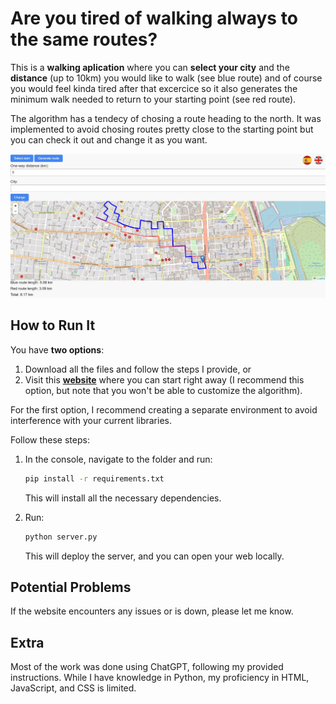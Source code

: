# Are you tired of walking always to the same routes?
This is a **walking aplication** where you can **select your city** and the **distance** (up to 10km) you would like to walk (see blue route) and of course you would feel kinda tired after that excercice so it also generates the minimum walk needed to return to your starting point (see red route).

The algorithm has a tendecy of chosing a route heading to the north. It was implemented to avoid chosing routes pretty close to the starting point but you can check it out and change it as you want.

![Example](https://github.com/LautaroOchotorena/Walking-around-the-city/blob/master/Example.jpg)

## How to Run It

You have **two options**:

1. Download all the files and follow the steps I provide, or
2. Visit this [**website**](http://lautaro98.pythonanywhere.com) where you can start right away (I recommend this option, but note that you won't be able to customize the algorithm).

For the first option, I recommend creating a separate environment to avoid interference with your current libraries.

Follow these steps:

1. In the console, navigate to the folder and run:

    ```bash
    pip install -r requirements.txt
    ```

    This will install all the necessary dependencies.

2. Run:

    ```bash
    python server.py
    ```

    This will deploy the server, and you can open your web locally.

## Potential Problems

If the website encounters any issues or is down, please let me know.

## Extra

Most of the work was done using ChatGPT, following my provided instructions. While I have knowledge in Python, my proficiency in HTML, JavaScript, and CSS is limited.